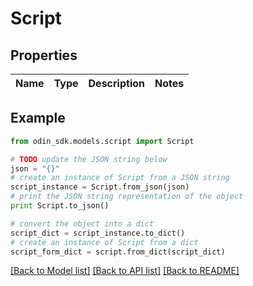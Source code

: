 # Script


## Properties

Name | Type | Description | Notes
------------ | ------------- | ------------- | -------------

## Example

```python
from odin_sdk.models.script import Script

# TODO update the JSON string below
json = "{}"
# create an instance of Script from a JSON string
script_instance = Script.from_json(json)
# print the JSON string representation of the object
print Script.to_json()

# convert the object into a dict
script_dict = script_instance.to_dict()
# create an instance of Script from a dict
script_form_dict = script.from_dict(script_dict)
```
[[Back to Model list]](../README.md#documentation-for-models) [[Back to API list]](../README.md#documentation-for-api-endpoints) [[Back to README]](../README.md)


